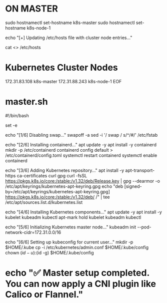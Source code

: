 # ON MASTER

sudo hostnamectl set-hostname k8s-master
sudo hostnamectl set-hostname k8s-node-1

echo "[+] Updating /etc/hosts file with cluster node entries..."

cat <<EOF >> /etc/hosts

# Kubernetes Cluster Nodes
172.31.83.108   k8s-master
172.31.88.243   k8s-node-1
EOF


master.sh
================================================
#!/bin/bash

set -e

echo "[1/6] Disabling swap..."
swapoff -a
sed -i '/ swap / s/^/#/' /etc/fstab

echo "[2/6] Installing containerd..."
apt update -y
apt install -y containerd
mkdir -p /etc/containerd
containerd config default > /etc/containerd/config.toml
systemctl restart containerd
systemctl enable containerd

echo "[3/6] Adding Kubernetes repository..."
apt install -y apt-transport-https ca-certificates curl gpg
curl -fsSL https://pkgs.k8s.io/core:/stable:/v1.32/deb/Release.key | gpg --dearmor -o /etc/apt/keyrings/kubernetes-apt-keyring.gpg
echo "deb [signed-by=/etc/apt/keyrings/kubernetes-apt-keyring.gpg] https://pkgs.k8s.io/core:/stable:/v1.32/deb/ /" | tee /etc/apt/sources.list.d/kubernetes.list

echo "[4/6] Installing Kubernetes components..."
apt update -y
apt install -y kubelet kubeadm kubectl
apt-mark hold kubelet kubeadm kubectl

echo "[5/6] Initializing Kubernetes master node..."
kubeadm init --pod-network-cidr=172.31.0.0/16

echo "[6/6] Setting up kubeconfig for current user..."
mkdir -p $HOME/.kube
cp -i /etc/kubernetes/admin.conf $HOME/.kube/config
chown $(id -u):$(id -g) $HOME/.kube/config

echo "✅ Master setup completed. You can now apply a CNI plugin like Calico or Flannel."
=============================================================================================================




